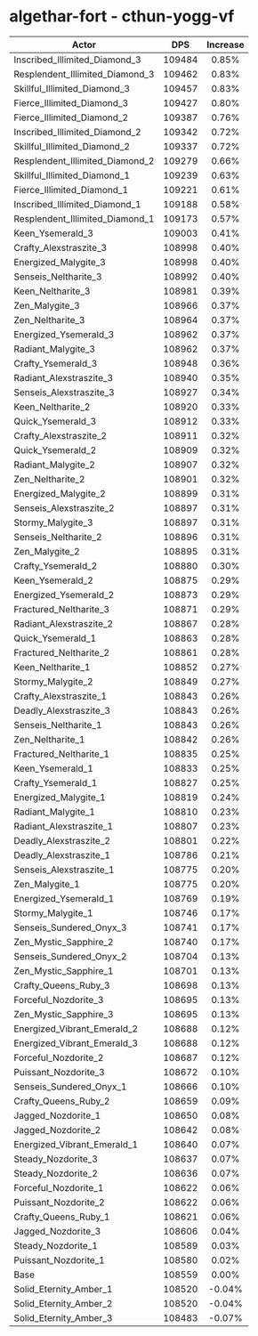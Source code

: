 # algethar-fort - cthun-yogg-vf
| Actor | DPS | Increase |
|---|:---:|:---:|
|Inscribed_Illimited_Diamond_3|109484|0.85%|
|Resplendent_Illimited_Diamond_3|109462|0.83%|
|Skillful_Illimited_Diamond_3|109457|0.83%|
|Fierce_Illimited_Diamond_3|109427|0.80%|
|Fierce_Illimited_Diamond_2|109387|0.76%|
|Inscribed_Illimited_Diamond_2|109342|0.72%|
|Skillful_Illimited_Diamond_2|109337|0.72%|
|Resplendent_Illimited_Diamond_2|109279|0.66%|
|Skillful_Illimited_Diamond_1|109239|0.63%|
|Fierce_Illimited_Diamond_1|109221|0.61%|
|Inscribed_Illimited_Diamond_1|109188|0.58%|
|Resplendent_Illimited_Diamond_1|109173|0.57%|
|Keen_Ysemerald_3|109003|0.41%|
|Crafty_Alexstraszite_3|108998|0.40%|
|Energized_Malygite_3|108998|0.40%|
|Senseis_Neltharite_3|108992|0.40%|
|Keen_Neltharite_3|108981|0.39%|
|Zen_Malygite_3|108966|0.37%|
|Zen_Neltharite_3|108964|0.37%|
|Energized_Ysemerald_3|108962|0.37%|
|Radiant_Malygite_3|108962|0.37%|
|Crafty_Ysemerald_3|108948|0.36%|
|Radiant_Alexstraszite_3|108940|0.35%|
|Senseis_Alexstraszite_3|108927|0.34%|
|Keen_Neltharite_2|108920|0.33%|
|Quick_Ysemerald_3|108912|0.33%|
|Crafty_Alexstraszite_2|108911|0.32%|
|Quick_Ysemerald_2|108909|0.32%|
|Radiant_Malygite_2|108907|0.32%|
|Zen_Neltharite_2|108901|0.32%|
|Energized_Malygite_2|108899|0.31%|
|Senseis_Alexstraszite_2|108897|0.31%|
|Stormy_Malygite_3|108897|0.31%|
|Senseis_Neltharite_2|108896|0.31%|
|Zen_Malygite_2|108895|0.31%|
|Crafty_Ysemerald_2|108880|0.30%|
|Keen_Ysemerald_2|108875|0.29%|
|Energized_Ysemerald_2|108873|0.29%|
|Fractured_Neltharite_3|108871|0.29%|
|Radiant_Alexstraszite_2|108867|0.28%|
|Quick_Ysemerald_1|108863|0.28%|
|Fractured_Neltharite_2|108861|0.28%|
|Keen_Neltharite_1|108852|0.27%|
|Stormy_Malygite_2|108849|0.27%|
|Crafty_Alexstraszite_1|108843|0.26%|
|Deadly_Alexstraszite_3|108843|0.26%|
|Senseis_Neltharite_1|108843|0.26%|
|Zen_Neltharite_1|108842|0.26%|
|Fractured_Neltharite_1|108835|0.25%|
|Keen_Ysemerald_1|108833|0.25%|
|Crafty_Ysemerald_1|108827|0.25%|
|Energized_Malygite_1|108819|0.24%|
|Radiant_Malygite_1|108810|0.23%|
|Radiant_Alexstraszite_1|108807|0.23%|
|Deadly_Alexstraszite_2|108801|0.22%|
|Deadly_Alexstraszite_1|108786|0.21%|
|Senseis_Alexstraszite_1|108775|0.20%|
|Zen_Malygite_1|108775|0.20%|
|Energized_Ysemerald_1|108769|0.19%|
|Stormy_Malygite_1|108746|0.17%|
|Senseis_Sundered_Onyx_3|108741|0.17%|
|Zen_Mystic_Sapphire_2|108740|0.17%|
|Senseis_Sundered_Onyx_2|108704|0.13%|
|Zen_Mystic_Sapphire_1|108701|0.13%|
|Crafty_Queens_Ruby_3|108698|0.13%|
|Forceful_Nozdorite_3|108695|0.13%|
|Zen_Mystic_Sapphire_3|108695|0.13%|
|Energized_Vibrant_Emerald_2|108688|0.12%|
|Energized_Vibrant_Emerald_3|108688|0.12%|
|Forceful_Nozdorite_2|108687|0.12%|
|Puissant_Nozdorite_3|108672|0.10%|
|Senseis_Sundered_Onyx_1|108666|0.10%|
|Crafty_Queens_Ruby_2|108659|0.09%|
|Jagged_Nozdorite_1|108650|0.08%|
|Jagged_Nozdorite_2|108642|0.08%|
|Energized_Vibrant_Emerald_1|108640|0.07%|
|Steady_Nozdorite_3|108637|0.07%|
|Steady_Nozdorite_2|108636|0.07%|
|Forceful_Nozdorite_1|108622|0.06%|
|Puissant_Nozdorite_2|108622|0.06%|
|Crafty_Queens_Ruby_1|108621|0.06%|
|Jagged_Nozdorite_3|108606|0.04%|
|Steady_Nozdorite_1|108589|0.03%|
|Puissant_Nozdorite_1|108580|0.02%|
|Base|108559|0.00%|
|Solid_Eternity_Amber_1|108520|-0.04%|
|Solid_Eternity_Amber_2|108520|-0.04%|
|Solid_Eternity_Amber_3|108483|-0.07%|
